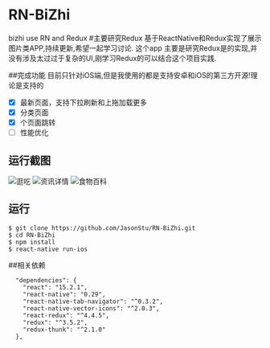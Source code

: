 # RN-BiZhi
bizhi use RN and Redux
#主要研究Redux
基于ReactNative和Redux实现了展示图片类APP,持续更新,希望一起学习讨论.
这个app 主要是研究Redux是的实现,并没有涉及太过过于复杂的UI,刚学习Redux的可以结合这个项目实践.

##完成功能
目前只针对iOS端,但是我使用的都是支持安卓和iOS的第三方开源!理论是支持的
- [x] 最新页面，支持下拉刷新和上拖加载更多
- [x] 分类页面
- [x] 个页面跳转
- [ ] 性能优化

## 运行截图
![逛吃](https://github.com/JasonStu/RN-BiZhi/blob/master/screenshot/1.png)
![资讯详情](https://github.com/JasonStu/RN-BiZhi/blob/master/screenshot/2.png)
![食物百科](https://github.com/JasonStu/RN-BiZhi/blob/master/screenshot/3.png)

## 运行
```
$ git clone https://github.com/JasonStu/RN-BiZhi.git
$ cd RN-BiZhi
$ npm install
$ react-native run-ios
```

##相关依赖
```
  "dependencies": {
    "react": "15.2.1",
    "react-native": "0.29",
    "react-native-tab-navigator": "^0.3.2",
    "react-native-vector-icons": "^2.0.3",
    "react-redux": "^4.4.5",
    "redux": "^3.5.2",
    "redux-thunk": "^2.1.0"
  },
  ```
